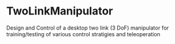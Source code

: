 # TwoLinkManipulator
Design and Control of a desktop two link (3 DoF) manipulator for training/testing of various control stratigies and teleoperation
